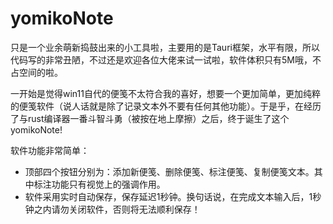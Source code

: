 # yomikoNote

只是一个业余萌新捣鼓出来的小工具啦，主要用的是Tauri框架，水平有限，所以代码写的非常丑陋，不过还是欢迎各位大佬来试一试啦，软件体积只有5M哦，不占空间的啦。

一开始是觉得win11自代的便笺不太符合我的喜好，想要一个更加简单，更加纯粹的便笺软件（说人话就是除了记录文本外不要有任何其他功能）。于是乎，在经历了与rust编译器一番斗智斗勇（被按在地上摩擦）之后，终于诞生了这个yomikoNote!

软件功能非常简单：

+ 顶部四个按钮分别为：添加新便笺、删除便笺、标注便笺、复制便笺文本。其中标注功能只有视觉上的强调作用。
+ 软件采用实时自动保存，保存延迟1秒钟。换句话说，在完成文本输入后，1秒钟之内请勿关闭软件，否则将无法顺利保存！
  

  